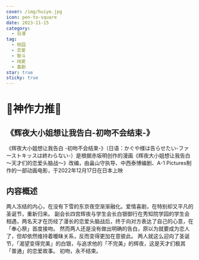 ```yaml
---
cover: /img/huiye.jpg
icon: pen-to-square
date: 2023-11-15
category:
  - 日漫
tag:
  - 校园
  - 恋爱
  - 智斗
  - 纯爱
  - 喜剧
star: true
sticky: true
---
```


# 🌟神作力推🌟

## 《辉夜大小姐想让我告白-初吻不会结束-》

《辉夜大小姐想让我告白 -初吻不会结束-》（日语：かぐや様は告らせたい-ファーストキッスは終わらない-）是根据赤坂明创作的漫画《辉夜大小姐想让我告白～天才们的恋爱头脑战～》改编，由畠山守执导、中西泰博编剧、A-1 Pictures制作的一部动画电影，于2022年12月17日在日本上映

## 内容概述

两人冻结的内心，在没有下雪的东京夜空渐渐融化。爱情喜剧，在特别却又平凡的圣诞节，重新归来。
副会长四宫辉夜与学生会长白银御行在秀知院学园的学生会相遇，两名天才在历经了漫长的恋爱头脑战后，终于向对方表达了自己的心意，在「奉心祭」首度接吻。
然而两人还是没有做出明确的告白，原以为就要成为恋人了，但却依然维持着暧昧关系，反而变得更加在意彼此。
两人就这么迎向了圣诞节，「渴望变得完美」的白银，与追求他的「不完美」的辉夜，这是天才们极其「普通」的恋爱故事。
初吻，永不结束。
